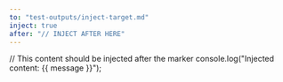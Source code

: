 ```yaml
---
to: "test-outputs/inject-target.md"
inject: true
after: "// INJECT AFTER HERE"
---
```


// This content should be injected after the marker
console.log("Injected content: {{ message }}");
